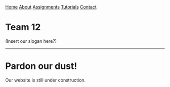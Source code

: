 <link rel="stylesheet" href="ECE-3400-Team-12/myStyles.css">

<div class="top-navbar">
  <a class="top-navbar" href = "https://carolinechuu.github.io/ECE-3400-Team-12/index.md">Home</a>
  <a class="top-navbar" href = "https://carolinechuu.github.io/ECE-3400-Team-12/pages/about.md">About</a>
  <a class="top-navbar" href = "https://carolinechuu.github.io/ECE-3400-Team-12/pages/assignments.md">Assignments</a>
  <a class="top-navbar" href = "https://carolinechuu.github.io/ECE-3400-Team-12/pages/tutorials.md">Tutorials</a>
  <a class="top-navbar" href = "https://carolinechuu.github.io/ECE-3400-Team-12/pages/contact.md">Contact</a>
</div>

# Team 12
(Insert our slogan here?)

***

# Pardon our dust!
Our website is still under construction.
